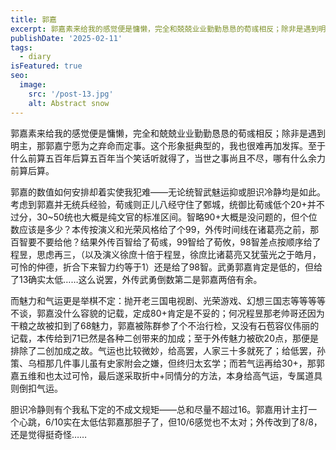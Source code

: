 ```yaml
---
title: 郭嘉
excerpt: 郭嘉素来给我的感觉便是慵懒，完全和兢兢业业勤勤恳恳的荀彧相反；除非是遇到明主，那郭嘉宁愿为之弃命而定事。这个形象挺典型的，我也很难再加发挥。至于什么前算五百年后算五百年当个笑话听就得了，当世之事尚且不尽，哪有什么余力前算后算。
publishDate: '2025-02-11'
tags:
  - diary
isFeatured: true
seo:
  image:
    src: '/post-13.jpg'
    alt: Abstract snow
---
```


郭嘉素来给我的感觉便是慵懒，完全和兢兢业业勤勤恳恳的荀彧相反；除非是遇到明主，那郭嘉宁愿为之弃命而定事。这个形象挺典型的，我也很难再加发挥。至于什么前算五百年后算五百年当个笑话听就得了，当世之事尚且不尽，哪有什么余力前算后算。

郭嘉的数值如何安排却着实使我犯难——无论统智武魅运抑或胆识冷静均是如此。考虑到郭嘉并无统兵经验，荀彧则正儿八经守住了鄄城，统御比荀彧低个20+并不过分，30~50统也大概是纯文官的标准区间。智略90+大概是没问题的，但个位数应该是多少？本传按演义和光荣风格给了个99，外传时间线在诸葛亮之前，那百智要不要给他？结果外传百智给了荀彧，99智给了荀攸，98智差点按顺序给了程昱，思虑再三，（以及演义徐庶十倍于程昱，徐庶比诸葛亮又犹萤光之于皓月，可怜的仲德，折合下来智力约等于1）还是给了98智。武勇郭嘉肯定是低的，但给了13确实太低……这么说罢，外传武勇倒数第二是郭嘉两倍有余。

而魅力和气运更是举棋不定：抛开老三国电视剧、光荣游戏、幻想三国志等等等等不谈，郭嘉没什么容貌的记载，定成80+肯定是不妥的；何况程昱那老帅哥还因为干粮之故被扣到了68魅力，郭嘉被陈群参了个不治行检，又没有石苞容仪伟丽的记载，本传给到71已然是各种二创带来的加成；至于外传魅力被砍20点，那便是排除了二创加成之故。气运也比较微妙，给高罢，人家三十多就死了；给低罢，孙策、乌桓那几件事儿虽有史家附会之嫌，但终归太玄学；而若气运再给30+，那郭嘉五维和也太过可怜，最后遂采取折中+同情分的方法，本身给高气运，专属道具则倒扣气运。

胆识冷静则有个我私下定的不成文规矩——总和尽量不超过16。郭嘉用计主打一个心跳，6/10实在太低估郭嘉那胆子了，但10/6感觉也不太对；外传改到了8/8，还是觉得挺奇怪……
